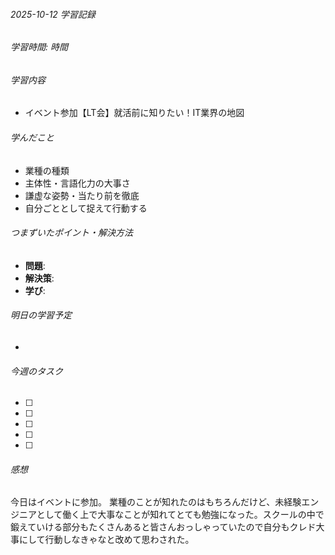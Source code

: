 ###### 2025-10-12 学習記録
###### 学習時間: 時間
###### 学習内容
- イベント参加【LT会】就活前に知りたい！IT業界の地図
###### 学んだこと
- 業種の種類
- 主体性・言語化力の大事さ
- 謙虚な姿勢・当たり前を徹底
- 自分ごととして捉えて行動する
###### つまずいたポイント・解決方法 
- **問題**:
- **解決策**:
- **学び**:
###### 明日の学習予定
-
###### 今週のタスク
- [ ] 
- [ ] 
- [ ] 
- [ ] 
- [ ] 
###### 感想
今日はイベントに参加。
業種のことが知れたのはもちろんだけど、未経験エンジニアとして働く上で大事なことが知れてとても勉強になった。スクールの中で鍛えていける部分もたくさんあると皆さんおっしゃっていたので自分もクレド大事にして行動しなきゃなと改めて思わされた。